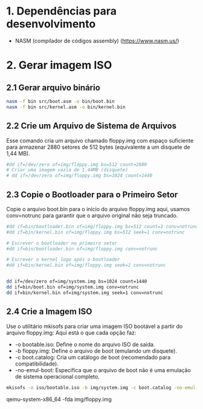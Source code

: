 # 1. Dependências para desenvolvimento

- NASM (compilador de códigos assembly) (https://www.nasm.us/)

# 2. Gerar imagem ISO

## 2.1 Gerar arquivo binário

```bash
nasm -f bin src/boot.asm -o bin/boot.bin
nasm -f bin src/kernel.asm -o bin/kernel.bin
```

## 2.2 Crie um Arquivo de Sistema de Arquivos

Esse comando cria um arquivo chamado floppy.img com espaço suficiente para armazenar 2880 setores de 512 bytes (equivalente a um disquete de 1,44 MB).

```bash
#dd if=/dev/zero of=img/floppy.img bs=512 count=2880
# Criar uma imagem vazia de 1.44MB (disquete)
# dd if=/dev/zero of=img/floppy.img bs=1024 count=1440
```

## 2.3 Copie o Bootloader para o Primeiro Setor

Copie o arquivo boot.bin para o início do arquivo floppy.img aqui, usamos conv=notrunc para garantir que o arquivo original não seja truncado.

```bash
#dd if=bin/bootloader.bin of=img/floppy.img bs=512 count=1 conv=notrunc
#dd if=bin/kernel.bin of=img/floppy.img bs=512 seek=1 conv=notrunc

# Escrever o bootloader no primeiro setor
#dd if=bin/bootloader.bin of=img/floppy.img conv=notrunc

# Escrever o kernel logo após o bootloader
#dd if=bin/kernel.bin of=img/floppy.img seek=1 conv=notrunc


dd if=/dev/zero of=img/system.img bs=1024 count=1440
dd if=bin/boot.bin of=img/system.img conv=notrunc
dd if=bin/kernel.bin of=img/system.img seek=1 conv=notrunc

```

## 2.4 Crie a Imagem ISO

Use o utilitário mkisofs para criar uma imagem ISO bootável a partir do arquivo floppy.img:
Aqui está o que cada opção faz:

- -o bootable.iso: Define o nome do arquivo ISO de saída.
- -b floppy.img: Define o arquivo de boot (emulando um disquete).
- -c boot.catalog: Cria um catálogo de boot (recomendado para compatibilidade).
- -no-emul-boot: Especifica que o arquivo de boot não é uma emulação de sistema operacional completo.

```bash
mkisofs -o iso/bootable.iso -b img/system.img -c boot.catalog -no-emul-boot -boot-load-size 4 -boot-info-table .

```

qemu-system-x86_64 -fda img/floppy.img
